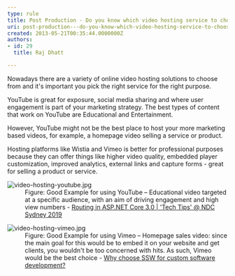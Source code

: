 ```yaml
---
type: rule
title: Post Production - Do you know which video hosting service to choose?
uri: post-production---do-you-know-which-video-hosting-service-to-choose
created: 2013-05-21T00:35:44.0000000Z
authors:
- id: 29
  title: Raj Dhatt

---
```




<span class='intro'> <p class="ssw15-rteElement-P">Nowadays there are a variety of online video hosting solutions to choose from and it's important you pick the right service for the right purpose.<br></p><p class="ssw15-rteElement-P">YouTube is great for exposure, social media sharing and where user engagement is part of your marketing strategy. The best types of content that work on YouTube are Educational and Entertainment.<br></p><p class="ssw15-rteElement-P">However, YouTube might not be the best place to host your more marketing based videos, for example, a homepage video selling a service or product.&#160;<br></p> </span>

<p>Hosting platforms like Wistia and Vimeo is better for professional purposes because they can offer things like higher video quality, embedded player customization, improved analytics, external links and capture forms - great for selling a product or service.</p><dl class="goodImage"><dt><img src="./video-hosting-youtube.jpg" alt="video-hosting-youtube.jpg" /></dt><dd>Figure&#58; Good Example for using YouTube – Educational video targeted at a specific audience, with an aim of driving engagement and high view numbers -&#160;<a href="https&#58;//youtu.be/1fpIynISxnM" target="_blank">Routing in ASP.NET Core 3.0 | 'Tech Ti​ps' @ NDC Sydney 2019</a></dd></dl><dl class="goodImage"><dt><img src="./video-hosting-vimeo.jpg" alt="video-hosting-vimeo.jpg" /></dt><dd>Figure&#58; Good Example for using Vimeo – Homepage sales video&#58; since the main goal for this would be to embed it on your website and&#160;get clients, you wouldn't be too concerned with hits. As such, Vimeo would be the best choice -&#160;<a href="https&#58;//vimeo.com/400817895" target="_blank">Why choose SSW for custom software development?</a><br>​<br><br></dd></dl>


